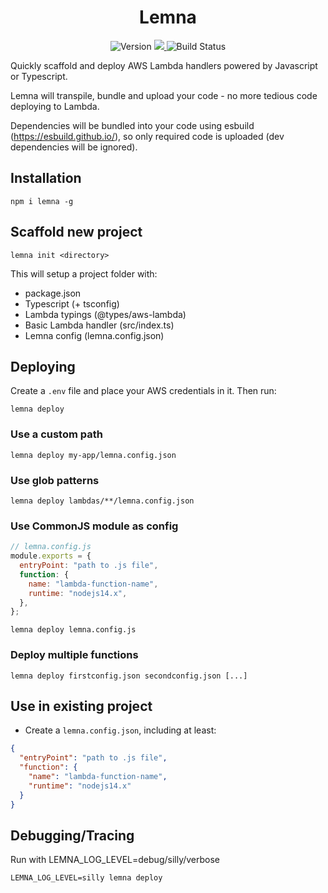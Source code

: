 <h1 align="center">Lemna</h1>

<p align="center">
  <img src="https://badge.fury.io/js/lemna.svg" alt="Version">
  <a href="https://codecov.io/gh/marvin-j97/lemna">
    <img src="https://codecov.io/gh/marvin-j97/lemna/branch/master/graph/badge.svg?token=T6L95TZZXA"/>
  </a>
  <img src="https://github.com/marvin-j97/lemna/actions/workflows/node.js.yml/badge.svg" alt="Build Status">
</p>

Quickly scaffold and deploy AWS Lambda handlers powered by Javascript or Typescript.

Lemna will transpile, bundle and upload your code - no more tedious code deploying to Lambda.

Dependencies will be bundled into your code using esbuild (https://esbuild.github.io/), so only required code is uploaded (dev dependencies will be ignored).

## Installation

```
npm i lemna -g
```

## Scaffold new project

```
lemna init <directory>
```

This will setup a project folder with:

- package.json
- Typescript (+ tsconfig)
- Lambda typings (@types/aws-lambda)
- Basic Lambda handler (src/index.ts)
- Lemna config (lemna.config.json)

## Deploying

Create a `.env` file and place your AWS credentials in it.
Then run:

```
lemna deploy
```

### Use a custom path

```
lemna deploy my-app/lemna.config.json
```

### Use glob patterns

```
lemna deploy lambdas/**/lemna.config.json
```

### Use CommonJS module as config

```js
// lemna.config.js
module.exports = {
  entryPoint: "path to .js file",
  function: {
    name: "lambda-function-name",
    runtime: "nodejs14.x",
  },
};
```

```
lemna deploy lemna.config.js
```

### Deploy multiple functions

```
lemna deploy firstconfig.json secondconfig.json [...]
```

## Use in existing project

- Create a `lemna.config.json`, including at least:

```json
{
  "entryPoint": "path to .js file",
  "function": {
    "name": "lambda-function-name",
    "runtime": "nodejs14.x"
  }
}
```

## Debugging/Tracing

Run with LEMNA_LOG_LEVEL=debug/silly/verbose

```
LEMNA_LOG_LEVEL=silly lemna deploy
```
